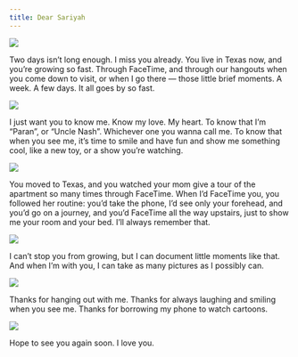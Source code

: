 ```yaml
---
title: Dear Sariyah
---
```


![](https://i.imgur.com/7pVaQKi.jpg)

Two days isn’t long enough. I miss you already. You live in Texas now, and you’re growing so fast. Through FaceTime, and through our hangouts when you come down to visit, or when I go there — those little brief moments. A week. A few days. It all goes by so fast.

![](https://i.imgur.com/oNZg7jo.jpg)

I just want you to know me. Know my love. My heart. To know that I’m “Paran”, or “Uncle Nash”. Whichever one you wanna call me. To know that when you see me, it’s time to smile and have fun and show me something cool, like a new toy, or a show you’re watching.

![](https://i.imgur.com/pIUzWOO.jpg)

You moved to Texas, and you watched your mom give a tour of the apartment so many times through FaceTime. When I’d FaceTime you, you followed her routine: you’d take the phone, I’d see only your forehead, and you’d go on a journey, and you’d FaceTime all the way upstairs, just to show me your room and your bed. I’ll always remember that.

![](https://i.imgur.com/YaoFlim.jpg)

I can’t stop you from growing, but I can document little moments like that. And when I’m with you, I can take as many pictures as I possibly can.

![](https://i.imgur.com/uTKoWUb.jpg)

Thanks for hanging out with me. Thanks for always laughing and smiling when you see me. Thanks for borrowing my phone to watch cartoons.

![](https://i.imgur.com/CHLGXfk.jpg)

Hope to see you again soon. I love you.
